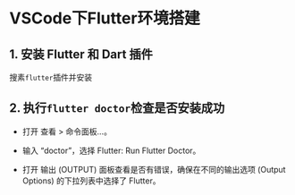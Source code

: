 # VSCode下Flutter环境搭建

## 1. 安装 Flutter 和 Dart 插件

搜素`flutter`插件并安装


## 2. 执行`flutter doctor`检查是否安装成功

- 打开 查看 > 命令面板…。

- 输入 “doctor”，选择 Flutter: Run Flutter Doctor。

- 打开 输出 (OUTPUT) 面板查看是否有错误，确保在不同的输出选项 (Output Options) 的下拉列表中选择了 Flutter。